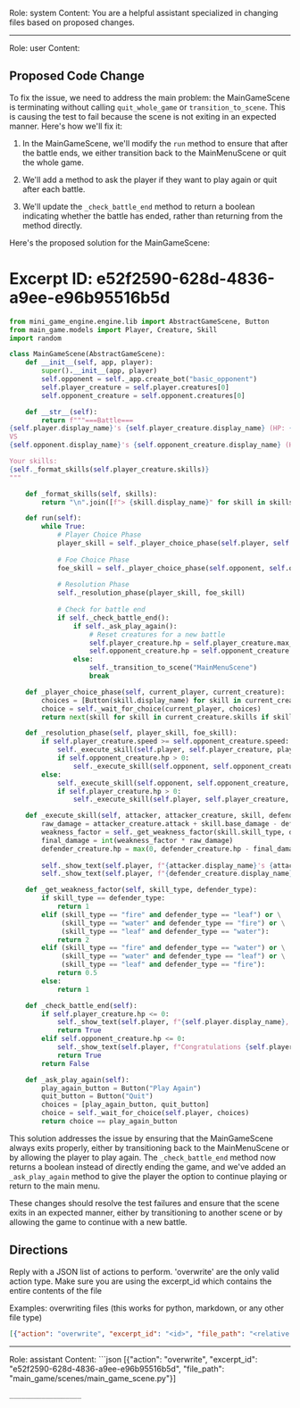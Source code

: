 Role: system
Content: You are a helpful assistant specialized in changing files based on proposed changes.
__________________
Role: user
Content: 
## Proposed Code Change
To fix the issue, we need to address the main problem: the MainGameScene is terminating without calling `quit_whole_game` or `transition_to_scene`. This is causing the test to fail because the scene is not exiting in an expected manner. Here's how we'll fix it:

1. In the MainGameScene, we'll modify the `run` method to ensure that after the battle ends, we either transition back to the MainMenuScene or quit the whole game.

2. We'll add a method to ask the player if they want to play again or quit after each battle.

3. We'll update the `_check_battle_end` method to return a boolean indicating whether the battle has ended, rather than returning from the method directly.

Here's the proposed solution for the MainGameScene:

# Excerpt ID: e52f2590-628d-4836-a9ee-e96b95516b5d
```python main_game/scenes/main_game_scene.py
from mini_game_engine.engine.lib import AbstractGameScene, Button
from main_game.models import Player, Creature, Skill
import random

class MainGameScene(AbstractGameScene):
    def __init__(self, app, player):
        super().__init__(app, player)
        self.opponent = self._app.create_bot("basic_opponent")
        self.player_creature = self.player.creatures[0]
        self.opponent_creature = self.opponent.creatures[0]

    def __str__(self):
        return f"""===Battle===
{self.player.display_name}'s {self.player_creature.display_name} (HP: {self.player_creature.hp}/{self.player_creature.max_hp})
VS
{self.opponent.display_name}'s {self.opponent_creature.display_name} (HP: {self.opponent_creature.hp}/{self.opponent_creature.max_hp})

Your skills:
{self._format_skills(self.player_creature.skills)}
"""

    def _format_skills(self, skills):
        return "\n".join([f"> {skill.display_name}" for skill in skills])

    def run(self):
        while True:
            # Player Choice Phase
            player_skill = self._player_choice_phase(self.player, self.player_creature)
            
            # Foe Choice Phase
            foe_skill = self._player_choice_phase(self.opponent, self.opponent_creature)
            
            # Resolution Phase
            self._resolution_phase(player_skill, foe_skill)
            
            # Check for battle end
            if self._check_battle_end():
                if self._ask_play_again():
                    # Reset creatures for a new battle
                    self.player_creature.hp = self.player_creature.max_hp
                    self.opponent_creature.hp = self.opponent_creature.max_hp
                else:
                    self._transition_to_scene("MainMenuScene")
                    break

    def _player_choice_phase(self, current_player, current_creature):
        choices = [Button(skill.display_name) for skill in current_creature.skills]
        choice = self._wait_for_choice(current_player, choices)
        return next(skill for skill in current_creature.skills if skill.display_name == choice.display_name)

    def _resolution_phase(self, player_skill, foe_skill):
        if self.player_creature.speed >= self.opponent_creature.speed:
            self._execute_skill(self.player, self.player_creature, player_skill, self.opponent_creature)
            if self.opponent_creature.hp > 0:
                self._execute_skill(self.opponent, self.opponent_creature, foe_skill, self.player_creature)
        else:
            self._execute_skill(self.opponent, self.opponent_creature, foe_skill, self.player_creature)
            if self.player_creature.hp > 0:
                self._execute_skill(self.player, self.player_creature, player_skill, self.opponent_creature)

    def _execute_skill(self, attacker, attacker_creature, skill, defender_creature):
        raw_damage = attacker_creature.attack + skill.base_damage - defender_creature.defense
        weakness_factor = self._get_weakness_factor(skill.skill_type, defender_creature.creature_type)
        final_damage = int(weakness_factor * raw_damage)
        defender_creature.hp = max(0, defender_creature.hp - final_damage)
        
        self._show_text(self.player, f"{attacker.display_name}'s {attacker_creature.display_name} used {skill.display_name}!")
        self._show_text(self.player, f"{defender_creature.display_name} took {final_damage} damage!")

    def _get_weakness_factor(self, skill_type, defender_type):
        if skill_type == defender_type:
            return 1
        elif (skill_type == "fire" and defender_type == "leaf") or \
             (skill_type == "water" and defender_type == "fire") or \
             (skill_type == "leaf" and defender_type == "water"):
            return 2
        elif (skill_type == "fire" and defender_type == "water") or \
             (skill_type == "water" and defender_type == "leaf") or \
             (skill_type == "leaf" and defender_type == "fire"):
            return 0.5
        else:
            return 1

    def _check_battle_end(self):
        if self.player_creature.hp <= 0:
            self._show_text(self.player, f"{self.player.display_name}, you have lost the battle!")
            return True
        elif self.opponent_creature.hp <= 0:
            self._show_text(self.player, f"Congratulations {self.player.display_name}, you have won the battle!")
            return True
        return False

    def _ask_play_again(self):
        play_again_button = Button("Play Again")
        quit_button = Button("Quit")
        choices = [play_again_button, quit_button]
        choice = self._wait_for_choice(self.player, choices)
        return choice == play_again_button
```

This solution addresses the issue by ensuring that the MainGameScene always exits properly, either by transitioning back to the MainMenuScene or by allowing the player to play again. The `_check_battle_end` method now returns a boolean instead of directly ending the game, and we've added an `_ask_play_again` method to give the player the option to continue playing or return to the main menu.

These changes should resolve the test failures and ensure that the scene exits in an expected manner, either by transitioning to another scene or by allowing the game to continue with a new battle.

## Directions
Reply with a JSON list of actions to perform. 'overwrite' are the only valid action type. 
Make sure you are using the excerpt_id which contains the entire contents of the file

Examples:
overwriting files (this works for python, markdown, or any other file type)
```json output_example1
[{"action": "overwrite", "excerpt_id": "<id>", "file_path": "<relative file path>"}]
```

__________________
Role: assistant
Content: ```json
[{"action": "overwrite", "excerpt_id": "e52f2590-628d-4836-a9ee-e96b95516b5d", "file_path": "main_game/scenes/main_game_scene.py"}]
```
__________________
